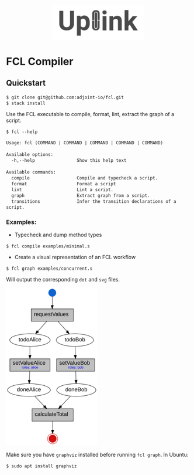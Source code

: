 <p align="center">
  <a href="http://www.adjoint.io"><img src="assets/uplink.png" width="250"/></a>
</p>

FCL Compiler
============

Quickstart
----------

```
$ git clone git@github.com:adjoint-io/fcl.git
$ stack install
```

Use the FCL executable to compile, format, lint, extract the graph of a script.

```
$ fcl --help
```

```
Usage: fcl (COMMAND | COMMAND | COMMAND | COMMAND | COMMAND)

Available options:
  -h,--help                Show this help text

Available commands:
  compile                  Compile and typecheck a script.
  format                   Format a script
  lint                     Lint a script.
  graph                    Extract graph from a script.
  transitions              Infer the transition declarations of a script.
```

### Examples:

- Typecheck and dump method types

```
$ fcl compile examples/minimal.s
```

- Create a visual representation of an FCL workflow

```
$ fcl graph examples/concurrent.s
```

Will output the corresponding `dot` and `svg` files.

<p>
  <img src="assets/concurrent.svg" width="250"/>
</p>


Make sure you have `graphviz` installed before running `fcl graph`. In Ubuntu:
```
$ sudo apt install graphviz
```
